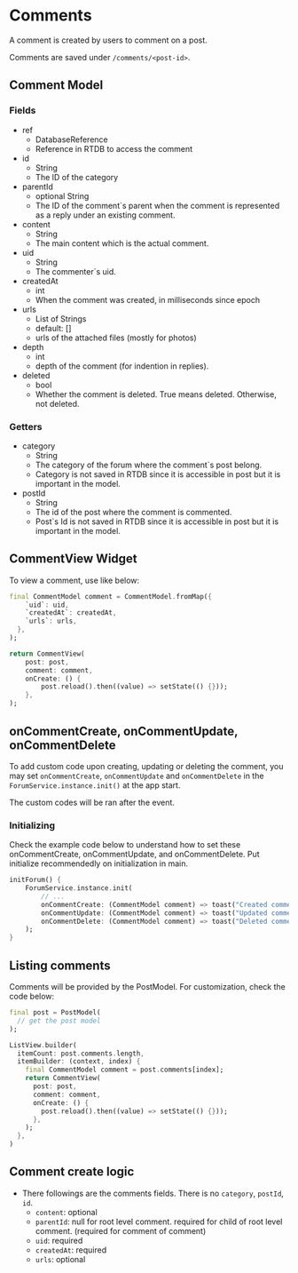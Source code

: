 # Comments  

<!-- TODO revise -->

A comment is created by users to comment on a post.

Comments are saved under `/comments/<post-id>`.

<!-- 
  TODOS
  1. Update Models
  2. Update Cloud Functions (done)
  3. Update Typesense Indexing
  4. Update Refs
-->

## Comment Model

### Fields

- ref
    - DatabaseReference
    - Reference in RTDB to access the comment
- id
    - String
    - The ID of the category
- parentId
    - optional String
    - The ID of the comment`s parent when the comment is represented as a reply under an existing comment.
- content
    - String
    - The main content which is the actual comment.
- uid
    - String
    - The commenter`s uid.
- createdAt
    - int
    - When the comment was created, in milliseconds since epoch
- urls
    - List of Strings
    - default: []
    - urls of the attached files (mostly for photos)
- depth
    - int
    - depth of the comment (for indention in replies).
- deleted
    - bool
    - Whether the comment is deleted. True means deleted. Otherwise, not deleted.

### Getters

- category
    - String
    - The category of the forum where the comment`s post belong.
    - Category is not saved in RTDB since it is accessible in post but it is important in the model.
- postId
    - String
    - The id of the post where the comment is commented.
    - Post`s Id is not saved in RTDB since it is accessible in post but it is important in the model.
  
## CommentView Widget

To view a comment, use like below:

```dart
final CommentModel comment = CommentModel.fromMap({
    `uid`: uid,
    `createdAt`: createdAt,
    `urls`: urls,
  },
);

return CommentView(
    post: post,
    comment: comment,
    onCreate: () {
        post.reload().then((value) => setState(() {}));
    },
);
```

## onCommentCreate, onCommentUpdate, onCommentDelete

To add custom code upon creating, updating or deleting the comment, you may set `onCommentCreate`, `onCommentUpdate` and `onCommentDelete` in the `ForumService.instance.init()` at the app start.

The custom codes will be ran after the event.

### Initializing

Check the example code below to understand how to set these onCommentCreate, onCommentUpdate, and onCommentDelete. Put initialize recommendedly on initialization in main.

```dart
initForum() {
    ForumService.instance.init(
        // ... 
        onCommentCreate: (CommentModel comment) => toast("Created comment: $comment"),
        onCommentUpdate: (CommentModel comment) => toast("Updated comment: $comment"),
        onCommentDelete: (CommentModel comment) => toast("Deleted comment: $comment"),
    );
}
```

## Listing comments

<!-- TODO revise since comments are not in posts -->

Comments will be provided by the PostModel. For customization, check the code below:

```dart
final post = PostModel(
  // get the post model
);

ListView.builder(
  itemCount: post.comments.length,
  itemBuilder: (context, index) {
    final CommentModel comment = post.comments[index];
    return CommentView(
      post: post,
      comment: comment,
      onCreate: () {
        post.reload().then((value) => setState(() {}));
      },
    );
  },
)
```

## Comment create logic

- There followings are the comments fields. There is no `category`, `postId`, `id`.
    - `content`: optional
    - `parentId`: null for root level comment. required for child of root level comment. (required for comment of comment)
    - `uid`: required
    - `createdAt`: required
    - `urls`: optional
